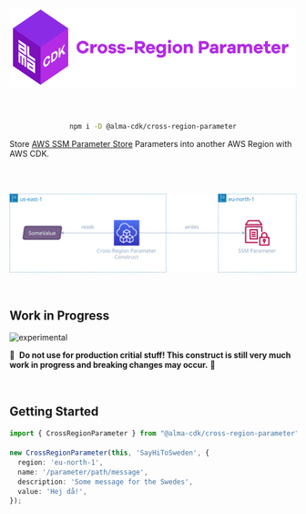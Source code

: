 <div align="center">
	<br/>
	<br/>
  <h1>
	<img height="140" src="assets/alma-cdk-cross-region-parameter.svg" alt="Alma CDK Cross-Region Parameter" />
  <br/>
  <br/>
  </h1>

  ```sh
  npm i -D @alma-cdk/cross-region-parameter
  ```

  <div align="left">

  Store [AWS SSM Parameter Store](https://docs.aws.amazon.com/systems-manager/latest/userguide/systems-manager-parameter-store.html) Parameters into another AWS Region with AWS CDK.

  </div>
  <br/>
</div>


<br/>

<div align="center">

![diagram](assets/diagram.svg)

</div>

<br/>

## Work in Progress

![experimental](https://img.shields.io/badge/stability-experimental-yellow "Stability: Experimental")

🚧 &nbsp;**Do not use for production critial stuff! This construct is still very much work in progress and breaking changes may occur.** 🚧


<br/>

## Getting Started

```ts
import { CrossRegionParameter } from "@alma-cdk/cross-region-parameter";

new CrossRegionParameter(this, 'SayHiToSweden', {
  region: 'eu-north-1',
  name: '/parameter/path/message',
  description: 'Some message for the Swedes',
  value: 'Hej då!',
});
```
